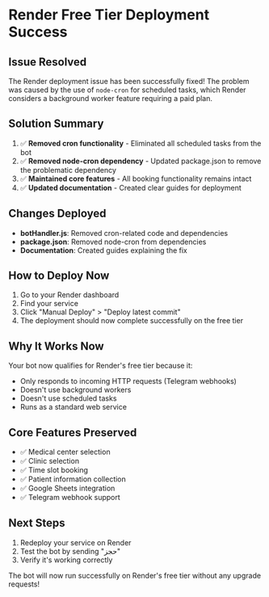 # Render Free Tier Deployment Success

## Issue Resolved
The Render deployment issue has been successfully fixed! The problem was caused by the use of `node-cron` for scheduled tasks, which Render considers a background worker feature requiring a paid plan.

## Solution Summary
1. ✅ **Removed cron functionality** - Eliminated all scheduled tasks from the bot
2. ✅ **Removed node-cron dependency** - Updated package.json to remove the problematic dependency
3. ✅ **Maintained core features** - All booking functionality remains intact
4. ✅ **Updated documentation** - Created clear guides for deployment

## Changes Deployed
- **botHandler.js**: Removed cron-related code and dependencies
- **package.json**: Removed node-cron from dependencies
- **Documentation**: Created guides explaining the fix

## How to Deploy Now
1. Go to your Render dashboard
2. Find your service
3. Click "Manual Deploy" > "Deploy latest commit"
4. The deployment should now complete successfully on the free tier

## Why It Works Now
Your bot now qualifies for Render's free tier because it:
- Only responds to incoming HTTP requests (Telegram webhooks)
- Doesn't use background workers
- Doesn't use scheduled tasks
- Runs as a standard web service

## Core Features Preserved
- ✅ Medical center selection
- ✅ Clinic selection
- ✅ Time slot booking
- ✅ Patient information collection
- ✅ Google Sheets integration
- ✅ Telegram webhook support

## Next Steps
1. Redeploy your service on Render
2. Test the bot by sending "حجز" 
3. Verify it's working correctly

The bot will now run successfully on Render's free tier without any upgrade requests!